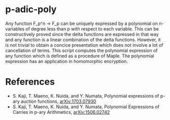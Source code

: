 # p-adic-poly

Any function F_p^n -> F_p can be uniquely expressed by a polynomial
on n-variables of degree less than p with respect to each variable.
This can be constructively proved since the delta functions are expressed in that way and 
any function is a linear combination of the delta functions.
However, it is not trivial to obtain a concice presentation which does not involve a lot of cancellation of terms.
This script computes the polynomial expression of any function which is defined as a procedure of Maple.
The polynomial expression has an application in homomorphic encryption.

# References
- S. Kaji, T. Maeno, K. Nuida, and Y. Numata, Polynomial expressions of p-ary auction functions, [arXiv:1703.07930](https://arxiv.org/abs/1703.07930)
- S. Kaji, T. Maeno, K. Nuida, and Y. Numata, Polynomial Expressions of Carries in p-ary Arithmetics, [arXiv:1506.02742](https://arxiv.org/abs/1506.02742)

